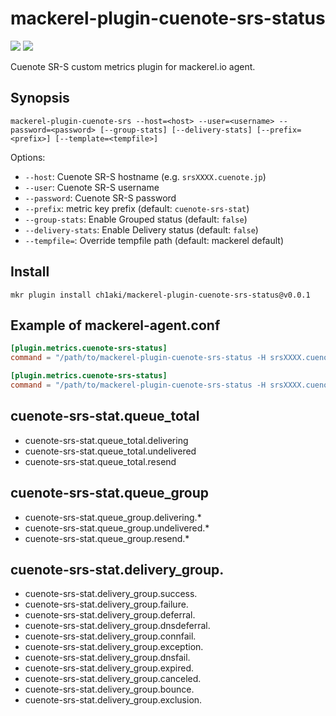 mackerel-plugin-cuenote-srs-status
===

![](https://github.com/ch1aki/mackerel-plugin-cuenote-srs-status/workflows/test/badge.svg)
![](https://github.com/ch1aki/mackerel-plugin-cuenote-srs-status/workflows/Release/badge.svg)

Cuenote SR-S custom metrics plugin for mackerel.io agent.

## Synopsis

```shell
mackerel-plugin-cuenote-srs --host=<host> --user=<username> --password=<password> [--group-stats] [--delivery-stats] [--prefix=<prefix>] [--template=<tempfile>]
```

Options:

- `--host`: Cuenote SR-S hostname (e.g. `srsXXXX.cuenote.jp`)
- `--user`: Cuenote SR-S username
- `--password`: Cuenote SR-S password
- `--prefix`: metric key prefix (default: `cuenote-srs-stat`)
- `--group-stats`: Enable Grouped status (default: `false`)
- `--delivery-stats`: Enable Delivery status (default: `false`)
- `--tempfile=`: Override tempfile path (default: mackerel default)

## Install

```shell
mkr plugin install ch1aki/mackerel-plugin-cuenote-srs-status@v0.0.1
```

## Example of mackerel-agent.conf

```toml
[plugin.metrics.cuenote-srs-status]
command = "/path/to/mackerel-plugin-cuenote-srs-status -H srsXXXX.cuenote.jp -u xxxx -p xxxxxxxx"
```

```toml
[plugin.metrics.cuenote-srs-status]
command = "/path/to/mackerel-plugin-cuenote-srs-status -H srsXXXX.cuenote.jp -u xxxx -p xxxxxxxx --group-stats --delivery-stats"
```

## cuenote-srs-stat.queue_total

- cuenote-srs-stat.queue_total.delivering
- cuenote-srs-stat.queue_total.undelivered
- cuenote-srs-stat.queue_total.resend

## cuenote-srs-stat.queue_group

- cuenote-srs-stat.queue_group.delivering.*
- cuenote-srs-stat.queue_group.undelivered.*
- cuenote-srs-stat.queue_group.resend.*

## cuenote-srs-stat.delivery_group.

- cuenote-srs-stat.delivery_group.success.
- cuenote-srs-stat.delivery_group.failure.
- cuenote-srs-stat.delivery_group.deferral.
- cuenote-srs-stat.delivery_group.dnsdeferral.
- cuenote-srs-stat.delivery_group.connfail.
- cuenote-srs-stat.delivery_group.exception.
- cuenote-srs-stat.delivery_group.dnsfail.
- cuenote-srs-stat.delivery_group.expired.
- cuenote-srs-stat.delivery_group.canceled.
- cuenote-srs-stat.delivery_group.bounce.
- cuenote-srs-stat.delivery_group.exclusion.
